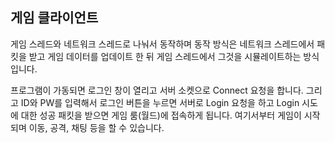 
## 게임 클라이언트
게임 스레드와 네트워크 스레드로 나눠서 동작하며 동작 방식은 네트워크 스레드에서 패킷을 받고 게임 데이터를 업데이트 한 뒤
게임 스레드에서 그것을 시뮬레이트하는 방식입니다.

프로그램이 가동되면 로그인 창이 열리고 서버 소켓으로 Connect 요청을 합니다. 그리고 ID와 PW를 입력해서 로그인 버튼을 누르면 서버로 Login 요청을 하고
Login 시도에 대한 성공 패킷을 받으면 게임 룸(월드)에 접속하게 됩니다. 여기서부터 게임이 시작되며 이동, 공격, 채팅 등을 할 수 있습니다. 

